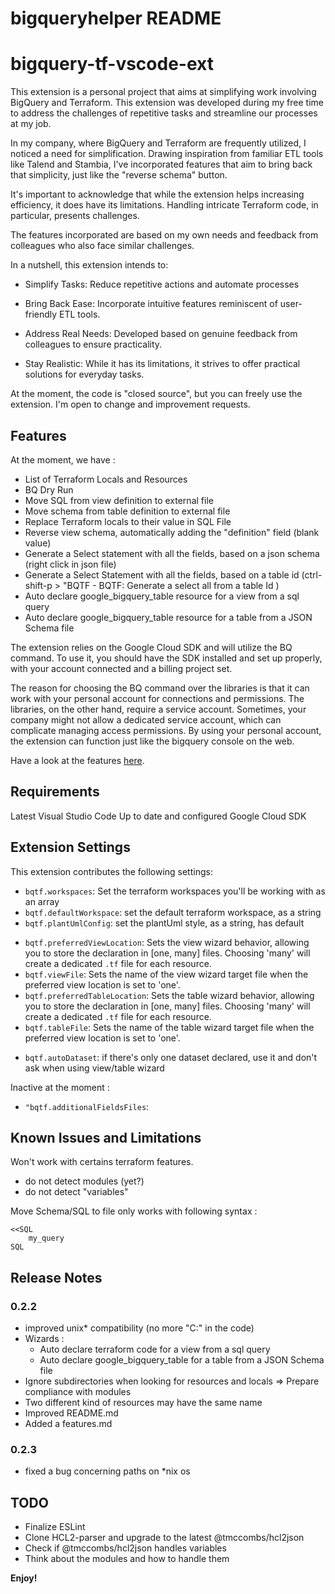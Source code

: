 # bigqueryhelper README


# bigquery-tf-vscode-ext

This extension is a personal project that aims at simplifying work involving BigQuery and Terraform. This extension was developed during my free time to address the challenges of repetitive tasks and streamline our processes at my job.

In my company, where BigQuery and Terraform are frequently utilized, I noticed a need for simplification. Drawing inspiration from familiar ETL tools like Talend and Stambia, I've incorporated features that aim to bring back that simplicity, just like the "reverse schema" button.

It's important to acknowledge that while the extension helps increasing efficiency, it does have its limitations. Handling intricate Terraform code, in particular, presents challenges.

The features incorporated are based on my own needs and feedback from colleagues who also face similar challenges.

In a nutshell, this extension intends to:

- Simplify Tasks: Reduce repetitive actions and automate processes

- Bring Back Ease: Incorporate intuitive features reminiscent of user-friendly ETL tools.

- Address Real Needs: Developed based on genuine feedback from colleagues to ensure practicality.

- Stay Realistic: While it has its limitations, it strives to offer practical solutions for everyday tasks.

At the moment, the code is "closed source", but you can freely use the extension.
I'm open to change and improvement requests.


## Features

At the moment, we have :

- List of Terraform Locals and Resources
- BQ Dry Run
- Move SQL from view definition to external file
- Move schema from table definition to external file
- Replace Terraform locals to their value in SQL File
- Reverse view schema, automatically adding the "definition" field (blank value)
- Generate a Select statement with all the fields, based on a json schema (right click in json file)
- Generate a Select Statement with all the fields, based on a table id (ctrl-shift-p > "BQTF - BQTF: Generate a select all from a table Id )
- Auto declare google_bigquery_table resource for a view from a sql query
- Auto declare google_bigquery_table resource for a table from a JSON Schema file 

The extension relies on the Google Cloud SDK and will utilize the BQ command.
To use it, you should have the SDK installed and set up properly, with your account connected and a billing project set.

The reason for choosing the BQ command over the libraries is that it can work with your personal account for connections and permissions.
The libraries, on the other hand, require a service account. Sometimes, your company might not allow a dedicated service account, which can complicate managing access permissions.
By using your personal account, the extension can function just like the bigquery console on the web.

Have a look at the features [here](features.md).

## Requirements

Latest Visual Studio Code 
Up to date and configured Google Cloud SDK

## Extension Settings

This extension contributes the following settings:

* `bqtf.workspaces`: Set the terraform workspaces you'll be working with as an array
* `bqtf.defaultWorkspace`: set the default terraform workspace, as a string
* `bqtf.plantUmlConfig`: set the plantUml style, as a string, has default
- `bqtf.preferredViewLocation`: Sets the view wizard behavior, allowing you to store the declaration in [one, many] files. Choosing 'many' will create a dedicated `.tf` file for each resource.
- `bqtf.viewFile`: Sets the name of the view wizard target file when the preferred view location is set to 'one'.
- `bqtf.preferredTableLocation`: Sets the table wizard behavior, allowing you to store the declaration in [one, many] files. Choosing 'many' will create a dedicated `.tf` file for each resource.
- `bqtf.tableFile`: Sets the name of the table wizard target file when the preferred view location is set to 'one'.
* `bqtf.autoDataset`: if there's only one dataset declared, use it and don't ask when using view/table wizard

Inactive at the moment : 
* `"bqtf.additionalFieldsFiles`:

## Known Issues and Limitations

Won't work with certains terraform features.
- do not detect modules (yet?)
- do not detect "variables"

Move Schema/SQL to file only works with following syntax : 
```
<<SQL
    my_query
SQL
```




## Release Notes

### 0.2.2

- improved unix* compatibility (no more "C:" in the code)
- Wizards : 
    - Auto declare terraform code for a view from a sql query
    - Auto declare google_bigquery_table for a table from a JSON Schema file 
- Ignore subdirectories when looking for resources and locals => Prepare compliance with modules
- Two different kind of resources may have the same name
- Improved README.md
- Added a features.md

### 0.2.3

- fixed a bug concerning paths on *nix os

## TODO

- Finalize ESLint
- Clone HCL2-parser and upgrade to the latest @tmccombs/hcl2json
- Check if @tmccombs/hcl2json handles variables
- Think about the modules and how to handle them

**Enjoy!**
